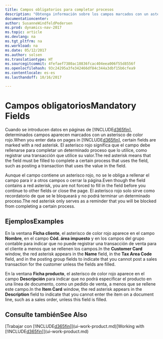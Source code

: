 ```yaml
---
title: Campos obligatorios para completar procesos
description: "Obtenga información sobre los campos marcados con un asterisco rojo, que indica que son obligatorios y que deben rellenarse para completar procesos."
documentationcenter: 
author: SusanneWindfeldPedersen
ms.prod: dynamics-nav-2017
ms.topic: article
ms.devlang: na
ms.tgt_pltfrm: na
ms.workload: na
ms.date: 05/12/2017
ms.author: solsen
ms.translationtype: HT
ms.sourcegitcommit: 4fefaef7380ac10836fcac404eea006f55d8556f
ms.openlocfilehash: 93c24295a3fe342466df84c344a3dbf15b6cfea9
ms.contentlocale: es-es
ms.lasthandoff: 10/16/2017

---
```

# <a name="mandatory-fields"></a><span data-ttu-id="2569e-103">Campos obligatorios</span><span class="sxs-lookup"><span data-stu-id="2569e-103">Mandatory Fields</span></span>
<span data-ttu-id="2569e-104">Cuando se introducen datos en páginas de [!INCLUDE[d365fin](includes/d365fin_md.md)], determinados campos aparecen marcados con un asterisco de color rojo.</span><span class="sxs-lookup"><span data-stu-id="2569e-104">When you enter data on pages in [!INCLUDE[d365fin](includes/d365fin_md.md)], certain fields are marked with a red asterisk.</span></span> <span data-ttu-id="2569e-105">El asterisco rojo significa que el campo debe rellenarse para completar un determinado proceso que lo utilice, como registrar una transacción que utilice su valor.</span><span class="sxs-lookup"><span data-stu-id="2569e-105">The red asterisk means that the field must be filled to complete a certain process that uses the field, such as posting a transaction that uses the value in the field.</span></span>

<span data-ttu-id="2569e-106">Aunque el campo contiene un asterisco rojo, no se le obliga a rellenar el campo para ir a otros campos o cerrar la página.</span><span class="sxs-lookup"><span data-stu-id="2569e-106">Even though the field contains a red asterisk, you are not forced to fill in the field before you continue to other fields or close the page.</span></span> <span data-ttu-id="2569e-107">El asterisco rojo solo sirve como recordatorio de que se le bloqueará y no podrá terminar un determinado proceso.</span><span class="sxs-lookup"><span data-stu-id="2569e-107">The red asterisk only serves as a reminder that you will be blocked from completing a certain process.</span></span>

## <a name="examples"></a><span data-ttu-id="2569e-108">Ejemplos</span><span class="sxs-lookup"><span data-stu-id="2569e-108">Examples</span></span>
<span data-ttu-id="2569e-109">En la ventana **Ficha cliente**, el asterisco de color rojo aparece en el campo **Nombre**, en el campo **Cód. área impuesto** y en los campos del grupo contable para indicar que no puede registrar una transacción de venta para el cliente a menos que se rellenen los campos.</span><span class="sxs-lookup"><span data-stu-id="2569e-109">In the **Customer Card** window, the red asterisk appears in the **Name** field, in the **Tax Area Code** field, and in the posting group fields to indicate that you cannot post a sales transaction for the customer unless the fields are filled.</span></span>

<span data-ttu-id="2569e-110">En la ventana **Ficha producto**, el asterisco de color rojo aparece en el campo **Descripción** para indicar que no podrá especificar el producto en una línea de documento, como un pedido de venta, a menos que se rellene este campo.</span><span class="sxs-lookup"><span data-stu-id="2569e-110">In the **Item Card** window, the red asterisk appears in the **Description** field to indicate that you cannot enter the item on a document line, such as a sales order, unless this field is filled.</span></span>

## <a name="see-also"></a><span data-ttu-id="2569e-111">Consulte también</span><span class="sxs-lookup"><span data-stu-id="2569e-111">See Also</span></span>
<span data-ttu-id="2569e-112">[Trabajar con [!INCLUDE[d365fin](includes/d365fin_md.md)]](ui-work-product.md)</span><span class="sxs-lookup"><span data-stu-id="2569e-112">[Working with [!INCLUDE[d365fin](includes/d365fin_md.md)]](ui-work-product.md)</span></span>


